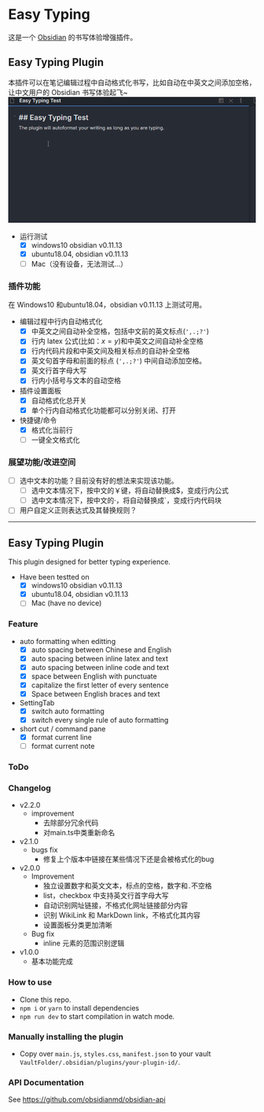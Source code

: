 # Easy Typing
这是一个 [Obsidian](https://obsidian.md/) 的书写体验增强插件。
## Easy Typing Plugin
本插件可以在笔记编辑过程中自动格式化书写，比如自动在中英文之间添加空格，让中文用户的 Obsidian 书写体验起飞~
![show](show.gif)
- 运行测试
  - [x] windows10 obsidian v0.11.13
  - [x] ubuntu18.04, obsidian v0.11.13
  - [ ] Mac（没有设备，无法测试...）
### 插件功能
在 Windows10 和ubuntu18.04，obsidian v0.11.13 上测试可用。
- 编辑过程中行内自动格式化
	- [x] 中英文之间自动补全空格，包括中文前的英文标点(`',.;?'`)
	- [x] 行内 latex 公式(比如：$x=y$)和中英文之间自动补全空格
	- [x] 行内代码片段和中英文间及相关标点的自动补全空格
	- [x] 英文句首字母和前面的标点 (`',.;?'`) 中间自动添加空格。
    - [x] 英文行首字母大写
	- [x] 行内小括号与文本的自动空格
- 插件设置面板
    - [x] 自动格式化总开关
    - [x] 单个行内自动格式化功能都可以分别关闭、打开
- 快捷键/命令
	- [x]  格式化当前行
    - [ ]  一键全文格式化

### 展望功能/改进空间
- [ ] 选中文本的功能？目前没有好的想法来实现该功能。
	- [ ] 选中文本情况下，按中文的￥键，将自动替换成$，变成行内公式
	- [ ] 选中文本情况下，按中文的·，将自动替换成`，变成行内代码块
- [ ] 用户自定义正则表达式及其替换规则？

---
## Easy Typing Plugin
This plugin designed for better typing experience.

- Have been testted on
  - [x] windows10 obsidian v0.11.13
  - [x] ubuntu18.04, obsidian v0.11.13
  - [ ] Mac (have no device)

### Feature
- auto formatting when editting
  - [x] auto spacing between Chinese and English
  - [x] auto spacing between inline latex and text
  - [x] auto spacing between inline code and text
  - [x] space between English with punctuate
  - [x] capitalize the first letter of every sentence
  - [x] Space between English braces and text
- SettingTab
    - [x] switch auto formatting 
    - [x] switch every single rule of auto formatting
- short cut / command pane
    - [x] format current line
    - [ ] format current note 

### ToDo

### Changelog
- v2.2.0
  - improvement
    - 去除部分冗余代码
    - 对main.ts中类重新命名
- v2.1.0
  - bugs fix    
    - 修复上个版本中链接在某些情况下还是会被格式化的bug
- v2.0.0
  - Improvement
    - 独立设置数字和英文文本，标点的空格，数字和`.`不空格
    - list，checkbox 中支持英文行首字母大写
    - 自动识别网址链接，不格式化网址链接部分内容
    - 识别 WikiLink 和 MarkDown link，不格式化其内容
    - 设置面板分类更加清晰
  - Bug fix
    - inline 元素的范围识别逻辑
- v1.0.0
  - 基本功能完成
### How to use

- Clone this repo.
- `npm i` or `yarn` to install dependencies
- `npm run dev` to start compilation in watch mode.

### Manually installing the plugin

- Copy over `main.js`, `styles.css`, `manifest.json` to your vault `VaultFolder/.obsidian/plugins/your-plugin-id/`.

### API Documentation

See https://github.com/obsidianmd/obsidian-api
